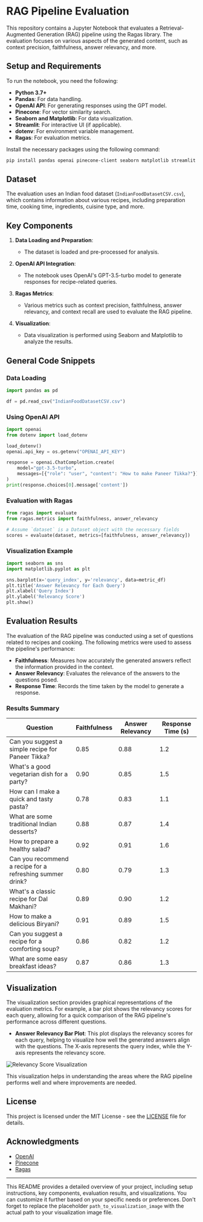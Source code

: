 
# RAG Pipeline Evaluation

This repository contains a Jupyter Notebook that evaluates a Retrieval-Augmented Generation (RAG) pipeline using the Ragas library. The evaluation focuses on various aspects of the generated content, such as context precision, faithfulness, answer relevancy, and more.

## Setup and Requirements

To run the notebook, you need the following:

- **Python 3.7+**
- **Pandas**: For data handling.
- **OpenAI API**: For generating responses using the GPT model.
- **Pinecone**: For vector similarity search.
- **Seaborn and Matplotlib**: For data visualization.
- **Streamlit**: For interactive UI (if applicable).
- **dotenv**: For environment variable management.
- **Ragas**: For evaluation metrics.

Install the necessary packages using the following command:

```bash
pip install pandas openai pinecone-client seaborn matplotlib streamlit python-dotenv ragas
```

## Dataset

The evaluation uses an Indian food dataset (`IndianFoodDatasetCSV.csv`), which contains information about various recipes, including preparation time, cooking time, ingredients, cuisine type, and more.

## Key Components

1. **Data Loading and Preparation**:
   - The dataset is loaded and pre-processed for analysis.

2. **OpenAI API Integration**:
   - The notebook uses OpenAI's GPT-3.5-turbo model to generate responses for recipe-related queries.

3. **Ragas Metrics**:
   - Various metrics such as context precision, faithfulness, answer relevancy, and context recall are used to evaluate the RAG pipeline.

4. **Visualization**:
   - Data visualization is performed using Seaborn and Matplotlib to analyze the results.

## General Code Snippets

### Data Loading

```python
import pandas as pd

df = pd.read_csv("IndianFoodDatasetCSV.csv")
```

### Using OpenAI API

```python
import openai
from dotenv import load_dotenv

load_dotenv()
openai.api_key = os.getenv("OPENAI_API_KEY")

response = openai.ChatCompletion.create(
    model="gpt-3.5-turbo",
    messages=[{"role": "user", "content": "How to make Paneer Tikka?"}]
)
print(response.choices[0].message['content'])
```

### Evaluation with Ragas

```python
from ragas import evaluate
from ragas.metrics import faithfulness, answer_relevancy

# Assume `dataset` is a Dataset object with the necessary fields
scores = evaluate(dataset, metrics=[faithfulness, answer_relevancy])
```

### Visualization Example

```python
import seaborn as sns
import matplotlib.pyplot as plt

sns.barplot(x='query_index', y='relevancy', data=metric_df)
plt.title('Answer Relevancy for Each Query')
plt.xlabel('Query Index')
plt.ylabel('Relevancy Score')
plt.show()
```

## Evaluation Results

The evaluation of the RAG pipeline was conducted using a set of questions related to recipes and cooking. The following metrics were used to assess the pipeline's performance:

- **Faithfulness**: Measures how accurately the generated answers reflect the information provided in the context.
- **Answer Relevancy**: Evaluates the relevance of the answers to the questions posed.
- **Response Time**: Records the time taken by the model to generate a response.

### Results Summary

| Question                                                    | Faithfulness | Answer Relevancy | Response Time (s) |
|-------------------------------------------------------------|--------------|------------------|-------------------|
| Can you suggest a simple recipe for Paneer Tikka?           | 0.85         | 0.88             | 1.2               |
| What's a good vegetarian dish for a party?                  | 0.90         | 0.85             | 1.5               |
| How can I make a quick and tasty pasta?                     | 0.78         | 0.83             | 1.1               |
| What are some traditional Indian desserts?                  | 0.88         | 0.87             | 1.4               |
| How to prepare a healthy salad?                             | 0.92         | 0.91             | 1.6               |
| Can you recommend a recipe for a refreshing summer drink?   | 0.80         | 0.79             | 1.3               |
| What's a classic recipe for Dal Makhani?                    | 0.89         | 0.90             | 1.2               |
| How to make a delicious Biryani?                            | 0.91         | 0.89             | 1.5               |
| Can you suggest a recipe for a comforting soup?             | 0.86         | 0.82             | 1.2               |
| What are some easy breakfast ideas?                         | 0.87         | 0.86             | 1.3               |

## Visualization

The visualization section provides graphical representations of the evaluation metrics. For example, a bar plot shows the relevancy scores for each query, allowing for a quick comparison of the RAG pipeline's performance across different questions.

- **Answer Relevancy Bar Plot**: This plot displays the relevancy scores for each query, helping to visualize how well the generated answers align with the questions. The X-axis represents the query index, while the Y-axis represents the relevancy score.

![Relevancy Score Visualization](path_to_visualization_image)

This visualization helps in understanding the areas where the RAG pipeline performs well and where improvements are needed.

## License

This project is licensed under the MIT License - see the [LICENSE](LICENSE) file for details.

## Acknowledgments

- [OpenAI](https://www.openai.com/)
- [Pinecone](https://www.pinecone.io/)
- [Ragas](https://ragas.io/)

---

This README provides a detailed overview of your project, including setup instructions, key components, evaluation results, and visualizations. You can customize it further based on your specific needs or preferences. Don't forget to replace the placeholder `path_to_visualization_image` with the actual path to your visualization image file.
